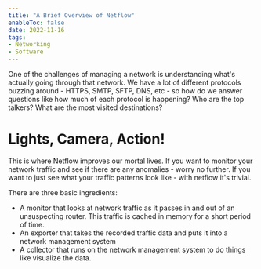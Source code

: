 ```yaml
---
title: "A Brief Overview of Netflow"
enableToc: false
date: 2022-11-16
tags:
- Networking
- Software
---
```


One of the challenges of managing a network is understanding what's actually going through that network. We have a lot of different protocols buzzing around - HTTPS, SMTP, SFTP, DNS, etc - so how do we answer questions like how much of each protocol is happening? Who are the top talkers? What are the most visited destinations? 

# Lights, Camera, Action!
This is where Netflow improves our mortal lives. If you want to monitor your network traffic and see if there are any anomalies - worry no further. If you want to just see what your traffic patterns look like - with netflow it's trivial. 

There are three basic ingredients:
- A monitor that looks at network traffic as it passes in and out of an unsuspecting router. This traffic is cached in memory for a short period of time.
- An exporter that takes the recorded traffic data and puts it into a network management system
- A collector that runs on the network management system to do things like visualize the data.  


